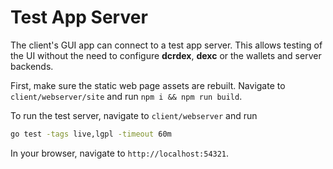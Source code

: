 # Test App Server

The client's GUI app can connect to a test app server. This allows testing of
the UI without the need to configure **dcrdex**, **dexc** or the wallets
and server backends.

First, make sure the static web page assets are rebuilt.
Navigate to `client/webserver/site` and run `npm i && npm run build`.

To run the test server, navigate to `client/webserver` and run

```sh
go test -tags live,lgpl -timeout 60m
```

In your browser, navigate to `http://localhost:54321`.
